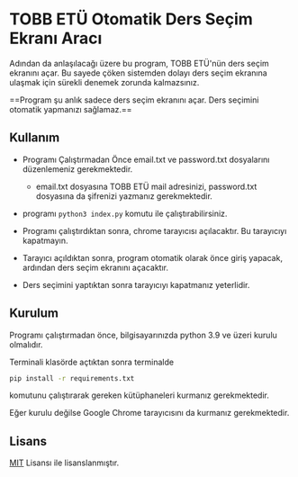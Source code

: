 # TOBB ETÜ Otomatik Ders Seçim Ekranı Aracı

Adından da anlaşılacağı üzere bu program, TOBB ETÜ'nün ders seçim ekranını açar.
Bu sayede çöken sistemden dolayı ders seçim ekranına ulaşmak için sürekli denemek zorunda kalmazsınız.

==Program şu anlık sadece ders seçim ekranını açar. Ders seçimini otomatik yapmanızı sağlamaz.==

## Kullanım

- Programı Çalıştırmadan Önce email.txt ve password.txt dosyalarını düzenlemeniz gerekmektedir.

  - email.txt dosyasına TOBB ETÜ mail adresinizi, password.txt dosyasına da şifrenizi yazmanız gerekmektedir.

- programı ```python3 index.py``` komutu ile çalıştırabilirsiniz.

- Programı çalıştırdıktan sonra, chrome tarayıcısı açılacaktır. Bu tarayıcıyı kapatmayın.

- Tarayıcı açıldıktan sonra, program otomatik olarak önce giriş yapacak, ardından ders seçim ekranını açacaktır.

- Ders seçimini yaptıktan sonra tarayıcıyı kapatmanız yeterlidir.

## Kurulum

Programı çalıştırmadan önce, bilgisayarınızda python 3.9 ve üzeri kurulu olmalıdır.

Terminali klasörde açtıktan sonra terminalde

``` bash
pip install -r requirements.txt
```

komutunu çalıştırarak gereken kütüphaneleri kurmanız gerekmektedir.

Eğer kurulu değilse Google Chrome tarayıcısını da kurmanız gerekmektedir.

## Lisans

[MIT](https://choosealicense.com/licenses/mit/) Lisansı ile lisanslanmıştır.
